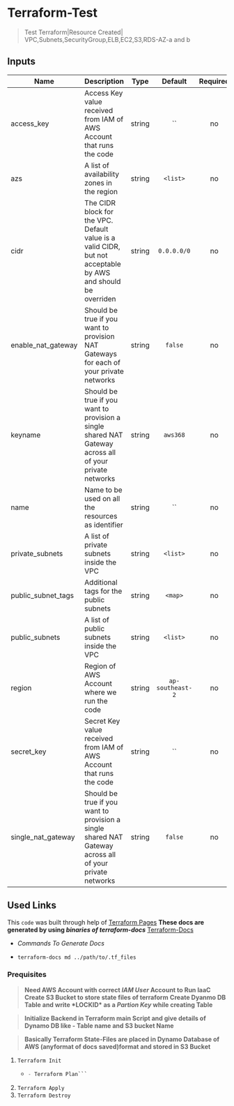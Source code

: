 # Terraform-Test
>Test Terraform|Resource Created| VPC,Subnets,SecurityGroup,ELB,EC2,S3,RDS-AZ-a and b


## Inputs

| Name | Description | Type | Default | Required |
|------|-------------|:----:|:-----:|:-----:|
| access_key | Access Key value received from IAM of AWS Account that runs the code | string | `` | no |
| azs | A list of availability zones in the region | string | `<list>` | no |
| cidr | The CIDR block for the VPC. Default value is a valid CIDR, but not acceptable by AWS and should be overriden | string | `0.0.0.0/0` | no |
| enable_nat_gateway | Should be true if you want to provision NAT Gateways for each of your private networks | string | `false` | no |
| keyname | Should be true if you want to provision a single shared NAT Gateway across all of your private networks | string | `aws368` | no |
| name | Name to be used on all the resources as identifier | string | `` | no |
| private_subnets | A list of private subnets inside the VPC | string | `<list>` | no |
| public_subnet_tags | Additional tags for the public subnets | string | `<map>` | no |
| public_subnets | A list of public subnets inside the VPC | string | `<list>` | no |
| region | Region of AWS Account where we run the code | string | `ap-southeast-2` | no |
| secret_key | Secret Key value received from IAM of AWS Account that runs the code | string | `` | no |
| single_nat_gateway | Should be true if you want to provision a single shared NAT Gateway across all of your private networks | string | `false` | no |

## Used Links
This `code` was built through help of [Terraform Pages](https://www.terraform.io/docs/providers/aws/index.html)
**These docs are generated by using _binaries of terraform-docs_**
[Terraform-Docs](https://github.com/segmentio/terraform-docs/releases)
   - *Commands To Generate Docs*
   - ```
     terraform-docs md ../path/to/.tf_files
     ```
   

### Prequisites
> **Need AWS Account with correct _IAM User_ Account to Run IaaC**
> **Create S3 Bucket to store state files of terraform**
> **Create Dyanmo DB Table and write \*LOCKID\* as a _Partion Key_ while creating Table**

> **Initialize Backend in Terraform main Script and give details of Dynamo DB like - Table name and S3 bucket Name**

> **Basically Terraform State-Files are placed in Dynamo Database of AWS (anyformat of docs saved)format and stored in S3 Bucket**


1. ```Terraform Init```
   - ```Terraform Validate
     - Terraform Plan```
2. ```Terraform Apply```
3. ```Terraform Destroy```

         

